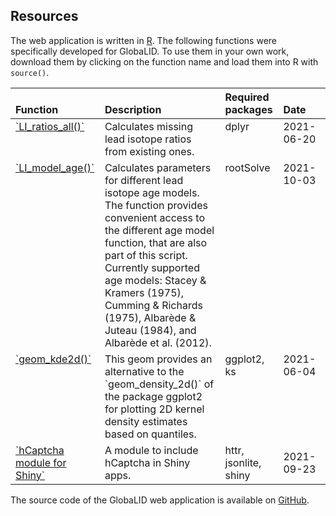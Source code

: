 ## Resources

The web application is written in
<a href="https://cran.r-project.org/" target="_blank">R</a>. The
following functions were specifically developed for GlobaLID. To use
them in your own work, download them by clicking on the function name
and load them into R with `source()`.

<table cellpadding="5">
<thead>
<tr>
<th style="text-align:left;vertical-align: bottom !important;">
Function
</th>
<th style="text-align:left;vertical-align: bottom !important;">
Description
</th>
<th style="text-align:left;vertical-align: bottom !important;">
Required packages
</th>
<th style="text-align:left;vertical-align: bottom !important;">
Date
</th>
</tr>
</thead>
<tbody>
<tr>
<td style="text-align:left;vertical-align: top !important;">
<a href="../scripts/calculate_ratios.R">`LI_ratios_all()`</a>
</td>
<td style="text-align:left;vertical-align: top !important;">
Calculates missing lead isotope ratios from existing ones.
</td>
<td style="text-align:left;vertical-align: top !important;">
dplyr
</td>
<td style="text-align:left;vertical-align: top !important;width: 15%; ">
2021-06-20
</td>
</tr>
<tr>
<td style="text-align:left;vertical-align: top !important;">
<a href="../scripts/calculate_model_ages.R">`LI_model_age()`</a>
</td>
<td style="text-align:left;vertical-align: top !important;">
Calculates parameters for different lead isotope age models. The
function provides convenient access to the different age model function,
that are also part of this script. Currently supported age models:
Stacey & Kramers (1975), Cumming & Richards (1975), Albarède & Juteau
(1984), and Albarède et al. (2012).
</td>
<td style="text-align:left;vertical-align: top !important;">
rootSolve
</td>
<td style="text-align:left;vertical-align: top !important;width: 15%; ">
2021-10-03
</td>
</tr>
<tr>
<td style="text-align:left;vertical-align: top !important;">
<a href="../scripts/geom_kde2d.R">`geom_kde2d()`</a>
</td>
<td style="text-align:left;vertical-align: top !important;">
This geom provides an alternative to the `geom_density_2d()` of the
package ggplot2 for plotting 2D kernel density estimates based on
quantiles.
</td>
<td style="text-align:left;vertical-align: top !important;">
ggplot2, ks
</td>
<td style="text-align:left;vertical-align: top !important;width: 15%; ">
2021-06-04
</td>
</tr>
<tr>
<td style="text-align:left;">
<a href="../scripts/hCaptcha_module.R">`hCaptcha module for Shiny`</a>
</td>
<td style="text-align:left;">
A module to include hCaptcha in Shiny apps.
</td>
<td style="text-align:left;">
httr, jsonlite, shiny
</td>
<td style="text-align:left;width: 15%; ">
2021-09-23
</td>
</tr>
</tbody>
</table>

The source code of the GlobaLID web application is available on
<a href="https://github.com/archmetalDBM/GlobaLID-App" target="_blank">GitHub</a>.
